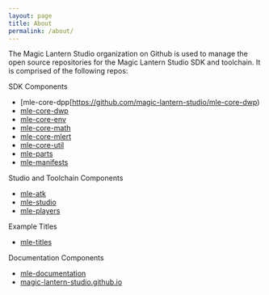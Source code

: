```yaml
---
layout: page
title: About
permalink: /about/
---
```


The Magic Lantern Studio organization on Github is used to manage the open source repositories for the Magic Lantern Studio SDK and toolchain. It is comprised of the following repos:

SDK Components
* [mle-core-dpp[https://github.com/magic-lantern-studio/mle-core-dwp)
* [mle-core-dwp](https://github.com/magic-lantern-studio/mle-core-dpp)
* [mle-core-env](https://github.com/magic-lantern-studio/mle-core-env)
* [mle-core-math](https://github.com/magic-lantern-studio/mle-math)
* [mle-core-mlert](https://github.com/magic-lantern-studio/mle-core-mlert)
* [mle-core-util](https://github.com/magic-lantern-studio/mle-core-util)
* [mle-parts](https://github.com/magic-lantern-studio/mle-parts)
* [mle-manifests](https://github.com/magic-lantern-studio/mle-manifests)

Studio and Toolchain Components
* [mle-atk](https://github.com/magic-lantern-studio/mle-atk)
* [mle-studio](https://github.com/magic-lantern-studio/mle-studio)
* [mle-players](https://github.com/magic-lantern-studio/mle-players)

Example Titles
* [mle-titles](https://github.com/magic-lantern-studio/mle-titles)

Documentation Components
* [mle-documentation](https://github.com/magic-lantern-studio/mle-documentation)
* [magic-lantern-studio.github.io](https://github.com/magic-lantern-studio/magic-lantern-studio.github.io)

